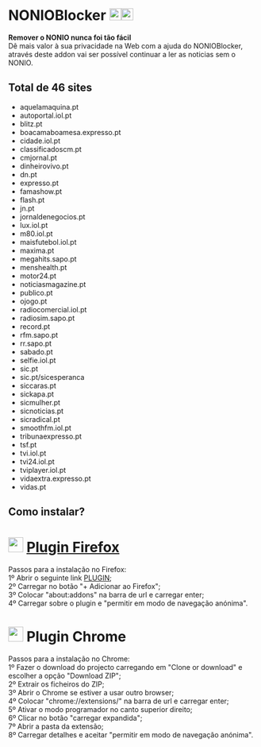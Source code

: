 # NONIOBlocker <img src="https://raw.githubusercontent.com/alrra/browser-logos/master/src/chrome/chrome_48x48.png" width="24"/><img src="https://raw.githubusercontent.com/alrra/browser-logos/master/src/firefox/firefox_48x48.png" width="24"/>

**Remover o NONIO nunca foi tão fácil**
<br>Dê mais valor à sua privacidade na Web com a ajuda do NONIOBlocker, através deste addon vai ser possível continuar a ler as noticias sem o NONIO.

## Total de 46 sites

* aquelamaquina.pt
* autoportal.iol.pt
* blitz.pt
* boacamaboamesa.expresso.pt
* cidade.iol.pt
* classificadoscm.pt
* cmjornal.pt
* dinheirovivo.pt
* dn.pt
* expresso.pt
* famashow.pt
* flash.pt
* jn.pt
* jornaldenegocios.pt
* lux.iol.pt
* m80.iol.pt
* maisfutebol.iol.pt
* maxima.pt
* megahits.sapo.pt
* menshealth.pt
* motor24.pt
* noticiasmagazine.pt
* publico.pt
* ojogo.pt
* radiocomercial.iol.pt
* radiosim.sapo.pt
* record.pt
* rfm.sapo.pt
* rr.sapo.pt
* sabado.pt
* selfie.iol.pt
* sic.pt
* sic.pt/sicesperanca
* siccaras.pt
* sickapa.pt
* sicmulher.pt
* sicnoticias.pt
* sicradical.pt
* smoothfm.iol.pt
* tribunaexpresso.pt
* tsf.pt
* tvi.iol.pt
* tvi24.iol.pt
* tviplayer.iol.pt
* vidaextra.expresso.pt
* vidas.pt

## Como instalar?

# <img src="https://raw.githubusercontent.com/alrra/browser-logos/master/src/firefox/firefox_48x48.png" width="30"/> <a href="https://addons.mozilla.org/pt-PT/firefox/addon/nonioblocker/">Plugin Firefox</a>
Passos para a instalação no Firefox:
<br>1º Abrir o seguinte link <a href="https://addons.mozilla.org/pt-PT/firefox/addon/nonioblocker/">PLUGIN</a>;
<br>2º Carregar no botão "+ Adicionar ao Firefox";
<br>3º Colocar "about:addons" na barra de url e carregar enter;
<br>4º Carregar sobre o plugin e "permitir em modo de navegação anónima".

# <img src="https://raw.githubusercontent.com/alrra/browser-logos/master/src/chrome/chrome_48x48.png" width="30"/> Plugin Chrome
Passos para a instalação no Chrome:
<br>1º Fazer o download do projecto carregando em "Clone or download" e escolher a opção "Download ZIP";
<br>2º Extrair os ficheiros do ZIP;
<br>3º Abrir o Chrome se estiver a usar outro browser;
<br>4º Colocar "chrome://extensions/" na barra de url e carregar enter;
<br>5º Ativar o modo programador no canto superior direito;
<br>6º Clicar no botão "carregar expandida";
<br>7º Abrir a pasta da extensão;
<br>8º Carregar detalhes e aceitar "permitir em modo de navegação anónima".
